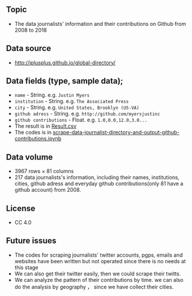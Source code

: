 ## Topic
  - The data journalists' information and their contributions on Github from 2008 to 2018
## Data source
  - http://jplusplus.github.io/global-directory/
## Data fields (type, sample data); 
  - ```name``` - String. e.g. ```Justin Myers```
  - ```institution``` - String. e.g. ```The Associated Press```
  - ```city``` - String. e.g. ```United States, Brooklyn (US-VA)```
  - ```github adress``` - String. e.g. ```http://github.com/myersjustinc```
  - ```github contributions``` - Float. e.g. ```1.0,0.0,12.0,3.0...```
  - The result is in [Result.csv](https://github.com/FLYSTEPHEN/python-data-assignments/blob/master/assignment1/Result.csv)
  - The codes is in [scrape-data-journalist-directory-and-output-github-contributions.ipynb](https://github.com/FLYSTEPHEN/python-data-assignments/blob/master/assignment1/scrape-data-journalist-directory.ipynb)
## Data volume
  - 3967 rows × 81 columns
  - 217 data journalists's information, including their names, institutions, cities, github adress and everyday github contributions(only 81 have a github account) from 2008. 
## License
  - CC 4.0
## Future issues
  - The codes for scraping journalists' twitter accounts, pgps, emails and websites have been written but not operated since there is no needs at this stage
  - We can also get their twitter easily, then we could scrape their twitts.
  - We can analyze the pattern of their contributions by time. we can also do the analysis by geography ， since we have collect their cities.
